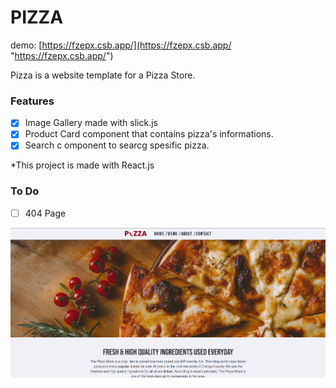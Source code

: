 # PIZZA 

demo: [https://fzepx.csb.app/](https://fzepx.csb.app/ "https://fzepx.csb.app/")

Pizza is a website template for a Pizza Store.

### Features

- [x] Image Gallery made with slick.js
- [x] Product Card component that contains pizza's informations.
- [x] Search c omponent to searcg spesific pizza.

*This project is made with React.js 

### To Do

- [ ] 404 Page

[![](https://github.com/yagnurl/pizzaStore/blob/main/pizza-preview.png?raw=true)](https://github.com/yagnurl/pizzaStore/blob/main/pizza-preview.png?raw=true)

